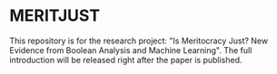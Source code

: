 # MERITJUST
This repository is for the research project: "Is Meritocracy Just? New Evidence from Boolean Analysis and Machine Learning".
The full introduction will be released right after the paper is published.
